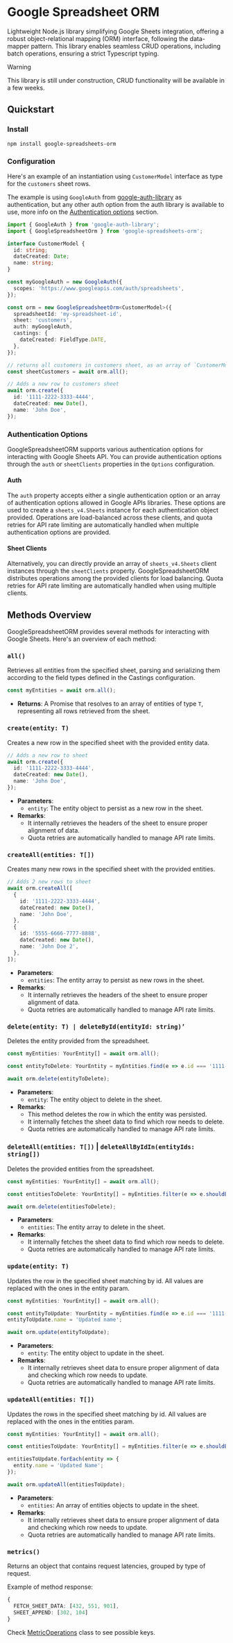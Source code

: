 # Google Spreadsheet ORM

Lightweight Node.js library simplifying Google Sheets integration, offering a robust
object-relational mapping (ORM) interface, following the data-mapper pattern.
This library enables seamless CRUD operations, including batch operations, ensuring a strict Typescript typing.

> [!WARNING]  
> This library is still under construction, CRUD functionality will be available in a few weeks.

## Quickstart

### Install

```shell
npm install google-spreadsheets-orm
```

### Configuration

Here's an example of an instantiation using `CustomerModel` interface as type for the `customers` sheet rows.

The example is using `GoogleAuth` from [google-auth-library](https://github.com/googleapis/google-auth-library-nodejs)
as authentication, but any other auth option from the auth library is available to use, more info on the
[Authentication options](#authentication-options) section.

```typescript
import { GoogleAuth } from 'google-auth-library';
import { GoogleSpreadsheetOrm } from 'google-spreadsheets-orm';

interface CustomerModel {
  id: string;
  dateCreated: Date;
  name: string;
}

const myGoogleAuth = new GoogleAuth({
  scopes: 'https://www.googleapis.com/auth/spreadsheets',
});

const orm = new GoogleSpreadsheetOrm<CustomerModel>({
  spreadsheetId: 'my-spreadsheet-id',
  sheet: 'customers',
  auth: myGoogleAuth,
  castings: {
    dateCreated: FieldType.DATE,
  },
});

// returns all customers in customers sheet, as an array of `CustomerModel`
const sheetCustomers = await orm.all();

// Adds a new row to customers sheet
await orm.create({
  id: '1111-2222-3333-4444',
  dateCreated: new Date(),
  name: 'John Doe',
});
```

### Authentication Options

GoogleSpreadsheetORM supports various authentication options for interacting with Google Sheets API. You can provide
authentication options through the `auth` or `sheetClients` properties in the `Options` configuration.

#### Auth

The `auth` property accepts either a single authentication option or an array of authentication options allowed in
Google APIs libraries. These options are used to create a `sheets_v4.Sheets` instance for each authentication object
provided. Operations are load-balanced across these clients, and quota retries for API rate limiting are automatically
handled when multiple authentication options are provided.

#### Sheet Clients

Alternatively, you can directly provide an array of `sheets_v4.Sheets` client instances through the `sheetClients`
property. GoogleSpreadsheetORM distributes operations among the provided clients for load balancing. Quota retries for
API rate limiting are automatically handled when using multiple clients.

## Methods Overview

GoogleSpreadsheetORM provides several methods for interacting with Google Sheets. Here's an overview of each method:

### `all()`

Retrieves all entities from the specified sheet, parsing and serializing them according to the field types defined in
the Castings configuration.

```typescript
const myEntities = await orm.all();
```

- **Returns**: A Promise that resolves to an array of entities of type `T`, representing all rows retrieved from the
  sheet.

### `create(entity: T)`

Creates a new row in the specified sheet with the provided entity data.

```typescript
// Adds a new row to sheet
await orm.create({
  id: '1111-2222-3333-4444',
  dateCreated: new Date(),
  name: 'John Doe',
});
```

- **Parameters**:
  - `entity`: The entity object to persist as a new row in the sheet.
- **Remarks**:
  - It internally retrieves the headers of the sheet to ensure proper alignment of data.
  - Quota retries are automatically handled to manage API rate limits.

### `createAll(entities: T[])`

Creates many new rows in the specified sheet with the provided entities.

```typescript
// Adds 2 new rows to sheet
await orm.createAll([
  {
    id: '1111-2222-3333-4444',
    dateCreated: new Date(),
    name: 'John Doe',
  },
  {
    id: '5555-6666-7777-8888',
    dateCreated: new Date(),
    name: 'John Doe 2',
  },
]);
```

- **Parameters**:
  - `entities`: The entity array to persist as new rows in the sheet.
- **Remarks**:
  - It internally retrieves the headers of the sheet to ensure proper alignment of data.
  - Quota retries are automatically handled to manage API rate limits.

### `delete(entity: T) | deleteById(entityId: string)’`

Deletes the entity provided from the spreadsheet.

```typescript
const myEntities: YourEntity[] = await orm.all();

const entityToDelete: YourEntity = myEntities.find(e => e.id === '1111-2222-3333-4444');

await orm.delete(entityToDelete);
```

- **Parameters**:
  - `entity`: The entity object to delete in the sheet.
- **Remarks**:
  - This method deletes the row in which the entity was persisted.
  - It internally fetches the sheet data to find which row needs to delete.
  - Quota retries are automatically handled to manage API rate limits.

### `deleteAll(entities: T[])` | `deleteAllByIdIn(entityIds: string[])`

Deletes the provided entities from the spreadsheet.

```typescript
const myEntities: YourEntity[] = await orm.all();

const entitiesToDelete: YourEntity[] = myEntities.filter(e => e.shouldBeDeleted());

await orm.delete(entitiesToDelete);
```

- **Parameters**:
  - `entities`: The entity array to delete in the sheet.
- **Remarks**:
  - It internally fetches the sheet data to find which row needs to delete.
  - Quota retries are automatically handled to manage API rate limits.

### `update(entity: T)`

Updates the row in the specified sheet matching by id. All values are replaced with the ones in the entity param.

```typescript
const myEntities: YourEntity[] = await orm.all();

const entityToUpdate: YourEntity = myEntities.find(e => e.id === '1111-2222-3333-4444');
entityToUpdate.name = 'Updated name';

await orm.update(entityToUpdate);
```

- **Parameters**:
  - `entity`: The entity object to update in the sheet.
- **Remarks**:
  - It internally retrieves sheet data to ensure proper alignment of data and checking which row needs to update.
  - Quota retries are automatically handled to manage API rate limits.

### `updateAll(entities: T[])`

Updates the rows in the specified sheet matching by id. All values are replaced with the ones in the entities param.

```typescript
const myEntities: YourEntity[] = await orm.all();

const entitiesToUpdate: YourEntity[] = myEntities.filter(e => e.shouldBeDeleted());

entitiesToUpdate.forEach(entity => {
  entity.name = 'Updated Name';
});

await orm.updateAll(entitiesToUpdate);
```

- **Parameters**:
  - `entities`: An array of entities objects to update in the sheet.
- **Remarks**:
  - It internally retrieves sheet data to ensure proper alignment of data and checking which row needs to update.
  - Quota retries are automatically handled to manage API rate limits.

### `metrics()`

Returns an object that contains request latencies, grouped by type of request.

Example of method response:

```typescript
{
  FETCH_SHEET_DATA: [432, 551, 901],
  SHEET_APPEND: [302, 104]
}
```

Check [MetricOperations](./src/metrics/MetricOperation.ts) class to see possible keys. 

